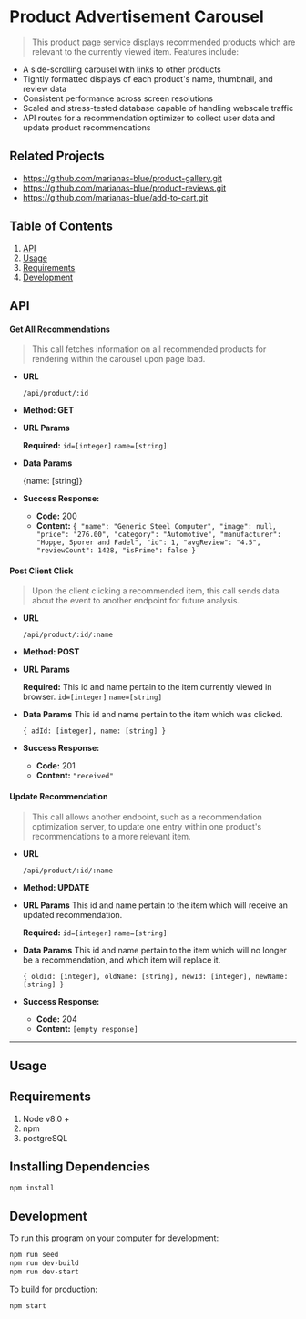 # Product Advertisement Carousel

> This product page service displays recommended products which are relevant to the currently viewed item. Features include:

- A side-scrolling carousel with links to other products
- Tightly formatted displays of each product's name, thumbnail, and review data
- Consistent performance across screen resolutions
- Scaled and stress-tested database capable of handling webscale traffic
- API routes for a recommendation optimizer to collect user data and update product recommendations

## Related Projects

- https://github.com/marianas-blue/product-gallery.git
- https://github.com/marianas-blue/product-reviews.git
- https://github.com/marianas-blue/add-to-cart.git

## Table of Contents

1. [API](#API)
2. [Usage](#Usage)
3. [Requirements](#requirements)
4. [Development](#development)

## API

#### Get All Recommendations

> This call fetches information on all recommended products for rendering within the carousel upon page load.

- **URL**

  `/api/product/:id`

- **Method: GET**

- **URL Params**

  **Required:**
  `id=[integer]`
  `name=[string]`

- **Data Params**

  {name: [string]}

- **Success Response:**

  - **Code:** 200 <br />
  - **Content:** `{ "name": "Generic Steel Computer", "image": null, "price": "276.00", "category": "Automotive", "manufacturer": "Hoppe, Sporer and Fadel", "id": 1, "avgReview": "4.5", "reviewCount": 1428, "isPrime": false }`

#### Post Client Click

> Upon the client clicking a recommended item, this call sends data about the event to another endpoint for future analysis.

- **URL**

  `/api/product/:id/:name`

- **Method: POST**

- **URL Params**

  **Required:**
  This id and name pertain to the item currently viewed in browser.
  `id=[integer]`
  `name=[string]`

- **Data Params**
  This id and name pertain to the item which was clicked.

  `{ adId: [integer], name: [string] }`

- **Success Response:**

  - **Code:** 201 <br />
  - **Content:** `"received"`

#### Update Recommendation

> This call allows another endpoint, such as a recommendation optimization server, to update one entry within one product's recommendations to a more relevant item.

- **URL**

  `/api/product/:id/:name`

- **Method: UPDATE**

- **URL Params**
  This id and name pertain to the item which will receive an updated recommendation.

  **Required:**
  `id=[integer]`
  `name=[string]`

- **Data Params**
  This id and name pertain to the item which will no longer be a recommendation, and which item will replace it.

  `{ oldId: [integer], oldName: [string], newId: [integer], newName: [string] }`

- **Success Response:**

  - **Code:** 204 <br />
  - **Content:** `[empty response]`

---

## Usage

## Requirements

1. Node v8.0 +
2. npm
3. postgreSQL

## Installing Dependencies

```sh
npm install
```

## Development

To run this program on your computer for development:

```sh
npm run seed
npm run dev-build
npm run dev-start
```

To build for production:

```sh
npm start
```
